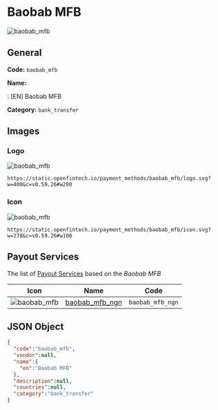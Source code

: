 
# Baobab MFB 
![baobab_mfb](https://static.openfintech.io/payment_methods/baobab_mfb/logo.svg?w=400&c=v0.59.26#w200)  

## General 
**Code:** `baobab_mfb` 
 
**Name:** 
 
:	[EN] Baobab MFB 
 
**Category:** `bank_transfer` 
 

## Images 

### Logo 
![baobab_mfb](https://static.openfintech.io/payment_methods/baobab_mfb/logo.svg?w=400&c=v0.59.26#w200)  

```
https://static.openfintech.io/payment_methods/baobab_mfb/logo.svg?w=400&c=v0.59.26#w200
```  

### Icon 
![baobab_mfb](https://static.openfintech.io/payment_methods/baobab_mfb/icon.svg?w=278&c=v0.59.26#w100)  

```
https://static.openfintech.io/payment_methods/baobab_mfb/icon.svg?w=278&c=v0.59.26#w100
```  

## Payout Services 
 
The list of [Payout Services](/payout-services/) based on the _Baobab MFB_ 

|Icon|Name|Code| 
|:---:|:---:|:---:| 
|![baobab_mfb](https://static.openfintech.io/payout_methods/baobab_mfb/icon.svg?w=278&c=v0.59.26#w40) |[baobab_mfb_ngn](/payout-services/baobab_mfb_ngn/)|`baobab_mfb_ngn`| 
 

## JSON Object 

```json
{
  "code":"baobab_mfb",
  "vendor":null,
  "name":{
    "en":"Baobab MFB"
  },
  "description":null,
  "countries":null,
  "category":"bank_transfer"
}
```  
